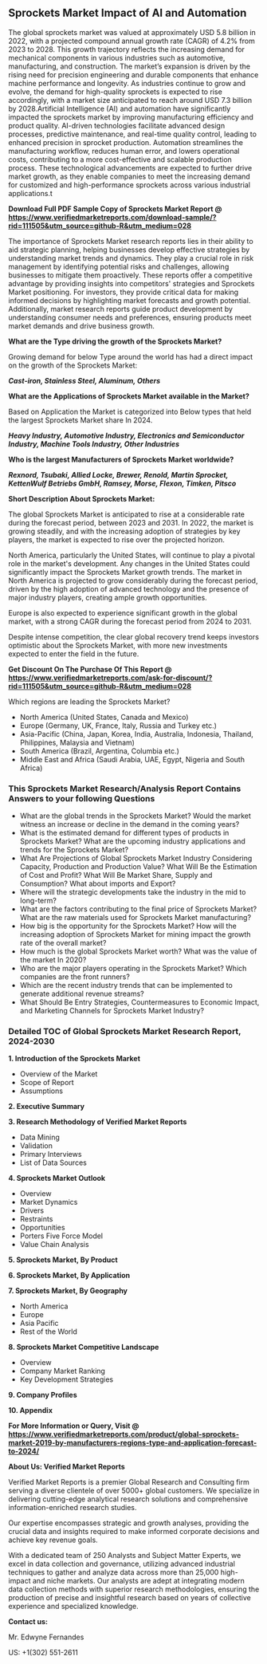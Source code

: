 <h2>Sprockets Market Impact of AI and Automation</h2>The global sprockets market was valued at approximately USD 5.8 billion in 2022, with a projected compound annual growth rate (CAGR) of 4.2% from 2023 to 2028. This growth trajectory reflects the increasing demand for mechanical components in various industries such as automotive, manufacturing, and construction. The market’s expansion is driven by the rising need for precision engineering and durable components that enhance machine performance and longevity. As industries continue to grow and evolve, the demand for high-quality sprockets is expected to rise accordingly, with a market size anticipated to reach around USD 7.3 billion by 2028.Artificial Intelligence (AI) and automation have significantly impacted the sprockets market by improving manufacturing efficiency and product quality. AI-driven technologies facilitate advanced design processes, predictive maintenance, and real-time quality control, leading to enhanced precision in sprocket production. Automation streamlines the manufacturing workflow, reduces human error, and lowers operational costs, contributing to a more cost-effective and scalable production process. These technological advancements are expected to further drive market growth, as they enable companies to meet the increasing demand for customized and high-performance sprockets across various industrial applications.t</p><p id="" class=""><strong>Download Full PDF Sample Copy of Sprockets Market Report @ <a href="https://www.verifiedmarketreports.com/download-sample/?rid=111505&utm_source=github-R&utm_medium=028" target="_blank">https://www.verifiedmarketreports.com/download-sample/?rid=111505&utm_source=github-R&utm_medium=028</a></strong></p><p>The importance of&nbsp;Sprockets Market research reports lies in their ability to aid strategic planning, helping businesses develop effective strategies by understanding market trends and dynamics. They play a crucial role in risk management by identifying potential risks and challenges, allowing businesses to mitigate them proactively. These reports offer a competitive advantage by providing insights into competitors' strategies and Sprockets Market positioning. For investors, they provide critical data for making informed decisions by highlighting market forecasts and growth potential. Additionally, market research reports guide product development by understanding consumer needs and preferences, ensuring products meet market demands and drive business growth.</p><p><strong>What are the&nbsp;Type driving the growth of the Sprockets Market?</strong></p><p id="" class="">Growing demand for below Type around the world has had a direct impact on the growth of the Sprockets Market:</p><em><strong>Cast-iron, Stainless Steel, Aluminum, Others</strong></em></p><strong>What are the&nbsp;Applications&nbsp;of Sprockets Market available in the Market?</strong></p><p id="" class="">Based on Application the Market is categorized into Below types that held the largest Sprockets Market share In 2024.</p><em><strong>Heavy Industry, Automotive Industry, Electronics and Semiconductor Industry, Machine Tools Industry, Other Industries</strong></em></p><strong>Who is the largest Manufacturers of Sprockets Market worldwide?</strong></p><p><em><strong>Rexnord, Tsubaki, Allied Locke, Brewer, Renold, Martin Sprocket, KettenWulf Betriebs GmbH, Ramsey, Morse, Flexon, Timken, Pitsco</strong></em></p><p id="" class=""><strong>Short Description About Sprockets Market:</strong></p><p>The global Sprockets Market is anticipated to rise at a considerable rate during the forecast period, between 2023 and 2031. In 2022, the market is growing steadily, and with the increasing adoption of strategies by key players, the market is expected to rise over the projected horizon.</p><p>North America, particularly the United States, will continue to play a pivotal role in the market's development. Any changes in the United States could significantly impact the Sprockets Market growth trends. The market in North America is projected to grow considerably during the forecast period, driven by the high adoption of advanced technology and the presence of major industry players, creating ample growth opportunities.</p><p>Europe is also expected to experience significant growth in the global market, with a strong CAGR during the forecast period from 2024 to 2031.</p><p>Despite intense competition, the clear global recovery trend keeps investors optimistic about the Sprockets Market, with more new investments expected to enter the field in the future.</p><p id="" class=""><strong>Get Discount On The Purchase Of This Report @ <a href="https://www.verifiedmarketreports.com/ask-for-discount/?rid=111505&utm_source=github-R&utm_medium=028" target="_blank">https://www.verifiedmarketreports.com/ask-for-discount/?rid=111505&utm_source=github-R&utm_medium=028</a></strong></p>Which regions are leading the Sprockets Market?</p><ul><li>North America (United States, Canada and Mexico)</li><li>Europe (Germany, UK, France, Italy, Russia and Turkey etc.)</li><li>Asia-Pacific (China, Japan, Korea, India, Australia, Indonesia, Thailand, Philippines, Malaysia and Vietnam)</li><li>South America (Brazil, Argentina, Columbia etc.)</li><li>Middle East and Africa (Saudi Arabia, UAE, Egypt, Nigeria and South Africa)</li></ul><h3 id="" class="">This Sprockets Market Research/Analysis Report Contains Answers to your following Questions</h3><ul><li>What are the global trends in the Sprockets Market? Would the market witness an increase or decline in the demand in the coming years?</li><li>What is the estimated demand for different types of products in Sprockets Market? What are the upcoming industry applications and trends for the Sprockets Market?</li><li>What Are Projections of Global Sprockets Market Industry Considering Capacity, Production and Production Value? What Will Be the Estimation of Cost and Profit? What Will Be Market Share, Supply and Consumption? What about imports and Export?</li><li>Where will the strategic developments take the industry in the mid to long-term?</li><li>What are the factors contributing to the final price of Sprockets Market? What are the raw materials used for Sprockets Market manufacturing?</li><li>How big is the opportunity for the Sprockets Market? How will the increasing adoption of Sprockets Market for mining impact the growth rate of the overall market?</li><li>How much is the global Sprockets Market worth? What was the value of the market In 2020?</li><li>Who are the major players operating in the Sprockets Market? Which companies are the front runners?</li><li>Which are the recent industry trends that can be implemented to generate additional revenue streams?</li><li>What Should Be Entry Strategies, Countermeasures to Economic Impact, and Marketing Channels for Sprockets Market Industry?</li></ul><h3 id="" class="">Detailed TOC of Global Sprockets Market Research Report, 2024-2030</h3><p id="" class=""><strong>1. Introduction of the Sprockets Market</strong></p><ul><li>Overview of the Market</li><li>Scope of Report</li><li>Assumptions</li></ul><p id="" class=""><strong>2. Executive Summary</strong></p><p id="" class=""><strong>3. Research Methodology of Verified Market Reports</strong></p><ul><li>Data Mining</li><li>Validation</li><li>Primary Interviews</li><li>List of Data Sources</li></ul><p id="" class=""><strong>4. Sprockets Market Outlook</strong></p><ul><li>Overview</li><li>Market Dynamics</li><li>Drivers</li><li>Restraints</li><li>Opportunities</li><li>Porters Five Force Model</li><li>Value Chain Analysis</li></ul><p id="" class=""><strong>5. Sprockets Market, By Product</strong></p><p id="" class=""><strong>6. Sprockets Market, By Application</strong></p><p id="" class=""><strong>7. Sprockets Market, By Geography</strong></p><ul><li>North America</li><li>Europe</li><li>Asia Pacific</li><li>Rest of the World</li></ul><p id="" class=""><strong>8. Sprockets Market Competitive Landscape</strong></p><ul><li>Overview</li><li>Company Market Ranking</li><li>Key Development Strategies</li></ul><p id="" class=""><strong>9. Company Profiles</strong></p><p id="" class=""><strong>10. Appendix</strong></p><p id="" class=""><strong>For More Information or Query, Visit @ <a href="https://www.verifiedmarketreports.com/product/global-sprockets-market-2019-by-manufacturers-regions-type-and-application-forecast-to-2024/" target="_blank">https://www.verifiedmarketreports.com/product/global-sprockets-market-2019-by-manufacturers-regions-type-and-application-forecast-to-2024/</a></strong></p><p id="" class=""><strong>About Us: Verified Market Reports</strong></p><p id="" class="">Verified Market Reports is a premier Global Research and Consulting firm serving a diverse clientele of over 5000+ global customers. We specialize in delivering cutting-edge analytical research solutions and comprehensive information-enriched research studies.</p><p id="" class="">Our expertise encompasses strategic and growth analyses, providing the crucial data and insights required to make informed corporate decisions and achieve key revenue goals.</p><p id="" class="">With a dedicated team of 250 Analysts and Subject Matter Experts, we excel in data collection and governance, utilizing advanced industrial techniques to gather and analyze data across more than 25,000 high-impact and niche markets. Our analysts are adept at integrating modern data collection methods with superior research methodologies, ensuring the production of precise and insightful research based on years of collective experience and specialized knowledge.</p><p id="" class=""><strong>Contact us:</strong></p><p id="" class="">Mr. Edwyne Fernandes</p><p id="" class="">US: +1(302) 551-2611</p>